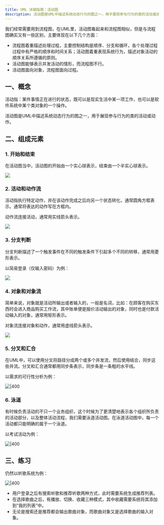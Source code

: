 ```yaml
---
title: UML 详细指南：活动图
description: 活动图是UML中描述系统动态行为的图之一，用于展现参与行为的类的活动或动作。本文将详细介绍活动图的组成元素、概念、用法和练习。
---
```


我们经常需要用到流程图，在UML里，活动图看起来和流程图相似，但是与流程图确实又有一些区别，主要体现在以下几个方面：

- 流程图着重描述处理过程，主要控制结构是顺序、分支和循环，各个处理过程过程中有严格的顺序和时间关系；活动图着重表现系统行为，描述对象活动的顺序关系所遵循的原则。
- 活动图能够表示并发活动的情形，而流程图不行。
- 活动图面向对象，流程图面向过程。

## 一、概念

活动指：某件事情正在进行的状态，既可以是现实生活中某一项工作，也可以是软件系统中某个类对象的一个操作。

活动图是UML中描述系统动态行为的图之一，用于展现参与行为的类的活动或动作。

## **二、组成元素**

### 1. 开始和结束

在活动图当中，活动图的开始由一个实心球表示，结束由一个半实心球表示。

![](https://image.woshipm.com/wp-files/2019/07/sAq92DihYDb9yiZb5oEp.png)

### 2. 活动和动作流

活动指执行特定动作，并在该动作完成之后向另一个状态转化，通常圆角方框表示。通常将表达的动作写在方框内。

动作流连接活动，通常用实线箭头表示。

![](https://image.woshipm.com/wp-files/2019/07/bj9LbZKa6nLR6aCt5Tj0.png)

### 3. 分支判断

分支判断描述了一个触发事件在不同的触发条件下引起多个不同的转移，通常用菱形表示。

以简易登录（仅输入密码）为例：

![](https://image.woshipm.com/wp-files/2019/07/5ZFcaWMPRw5Vd8J7zPqE.png)

### 4. 对象和对象流

简单来说，对象就是活动所输出或者输入的，一般是名词，比如：在顾客在购买东西时会进入商品购买工作流，其中账单便是报价活动输出的对象，同时也是付款活动输入的对象，通常用矩形表示。

对象流连接对象和动作，通常用虚线箭头表示。

![](https://image.woshipm.com/wp-files/2019/07/KtPliHmTWfNeRPZGQqrc.png)

### 5. 分叉和汇合

在UML中，可以使用分叉将路径分成两个或多个并发流，然后使用结合，同步这些并流。分叉和汇合通常都用同步条表示，同步条是一条粗的水平线。

以需求的可行性分析为例：

![|400](https://image.woshipm.com/wp-files/2019/07/6hnVu18b33ay2QFsbDS9.png)
### 6. 泳道

有时候负责活动的不只一个业务组织，这个时候为了更清楚地表示各个组织所负责的活动部分，以及整体活动流程，我们需要泳道活动图。在泳道活动图中，每一个活动都只能明确的属于一个泳道。

以考试活动为例：

![|400](https://image.woshipm.com/wp-files/2019/07/OcjVjVX2vrr3rBk3TkVv.png)

## 三、练习

仍然以听歌系统为例：

![|400](https://image.woshipm.com/wp-files/2019/07/tf3rKIpIPydWUDHGiYCK.png)

- 用户登录之后有搜索听歌和推荐听歌两种方式，此时需要系统生成推荐列表。
- 在选择歌曲之后，有播放、切换、收藏三种模式，其中收藏需要系统将其添加到“我的列表”中。
- 无论是搜索还是推荐都会输出歌曲对象，而歌曲对象又是选择歌曲的输入对象。